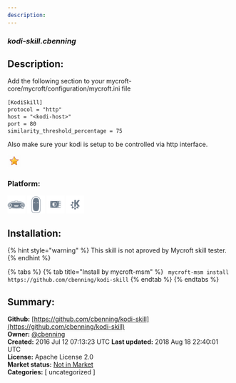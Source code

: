 ```yaml
---
description: 
---
```


### _kodi-skill.cbenning_  
## Description:  
Add the following section to your mycroft-core/mycroft/configuration/mycroft.ini file
```
[KodiSkill]
protocol = "http"
host = "<kodi-host>"
port = 80
similarity_threshold_percentage = 75
```

Also make sure your kodi is setup to be controlled via http interface.  
  
![](../.gitbook/assets/star.png)  
  
### Platform:  
 ![Mark I](../.gitbook/assets/mark-1-icon.png)  ![Mark II](../.gitbook/assets/mark-2-icon.png)  ![Picroft](../.gitbook/assets/picroft-icon.png)  ![plasmoid](../.gitbook/assets/kde.png)   
## Installation:  
{% hint style="warning" %}
This skill is not aproved by Mycroft skill tester.
{% endhint %}
    
{% tabs %}
{% tab title="Install by mycroft-msm" %}
``` mycroft-msm install https://github.com/cbenning/kodi-skill```
{% endtab %}
  {% endtabs %}
    
## Summary:  
**Github:** [https://github.com/cbenning/kodi-skill](https://github.com/cbenning/kodi-skill)  
**Owner:** [@cbenning](https://github.com/cbenning)  
**Created:** 2016 Jul 12 07:13:23 UTC  **Last updated:** 2018 Aug 18 22:40:01 UTC  
**License:** Apache License 2.0  
**Market status:** [Not in Market](https://market.mycroft.ai/skill/)  
**Categories:** [ uncategorized ]   
